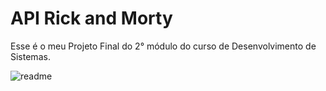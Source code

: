 # API Rick and Morty 
Esse é o meu Projeto Final do 2° módulo do curso de Desenvolvimento de Sistemas. 


![readme](https://github.com/m4riah/projeto_rickyandmorty/assets/97889961/4be1f576-f724-450c-bb81-b1744c25cc65)

